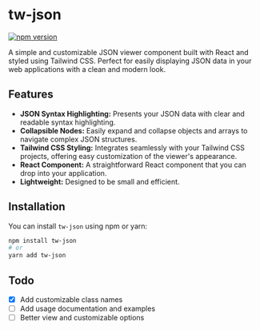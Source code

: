 # tw-json

[![npm version](https://badge.fury.io/js/tw-json.svg)](https://www.npmjs.com/package/tw-json)

A simple and customizable JSON viewer component built with React and styled using Tailwind CSS. Perfect for easily displaying JSON data in your web applications with a clean and modern look.

## Features

- **JSON Syntax Highlighting:** Presents your JSON data with clear and readable syntax highlighting.
- **Collapsible Nodes:** Easily expand and collapse objects and arrays to navigate complex JSON structures.
- **Tailwind CSS Styling:** Integrates seamlessly with your Tailwind CSS projects, offering easy customization of the viewer's appearance.
- **React Component:** A straightforward React component that you can drop into your application.
- **Lightweight:** Designed to be small and efficient.

## Installation

You can install `tw-json` using npm or yarn:

```bash
npm install tw-json
# or
yarn add tw-json
```

## Todo

- [x] Add customizable class names
- [ ] Add usage documentation and examples
- [ ] Better view and customizable options
